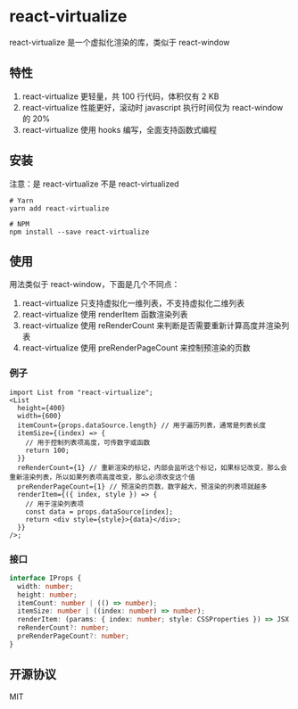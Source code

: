 # react-virtualize

react-virtualize 是一个虚拟化渲染的库，类似于 react-window

## 特性

1. react-virtualize 更轻量，共 100 行代码，体积仅有 2 KB
2. react-virtualize 性能更好，滚动时 javascript 执行时间仅为 react-window 的 20%
3. react-virtualize 使用 hooks 编写，全面支持函数式编程

## 安装

注意：是 react-virtualize 不是 react-virtualized

```
# Yarn
yarn add react-virtualize

# NPM
npm install --save react-virtualize
```

## 使用

用法类似于 react-window，下面是几个不同点：

1. react-virtualize 只支持虚拟化一维列表，不支持虚拟化二维列表
2. react-virtualize 使用 renderItem 函数渲染列表
3. react-virtualize 使用 reRenderCount 来判断是否需要重新计算高度并渲染列表
4. react-virtualize 使用 preRenderPageCount 来控制预渲染的页数

### 例子

```tsx
import List from "react-virtualize";
<List
  height={400}
  width={600}
  itemCount={props.dataSource.length} // 用于遍历列表，通常是列表长度
  itemSize={(index) => {
    // 用于控制列表项高度，可传数字或函数
    return 100;
  }}
  reRenderCount={1} // 重新渲染的标记，内部会监听这个标记，如果标记改变，那么会重新渲染列表，所以如果列表项高度改变，那么必须改变这个值
  preRenderPageCount={1} // 预渲染的页数，数字越大，预渲染的列表项就越多
  renderItem={({ index, style }) => {
    // 用于渲染列表项
    const data = props.dataSource[index];
    return <div style={style}>{data}</div>;
  }}
/>;
```

### 接口

```ts
interface IProps {
  width: number;
  height: number;
  itemCount: number | (() => number);
  itemSize: number | ((index: number) => number);
  renderItem: (params: { index: number; style: CSSProperties }) => JSX.Element;
  reRenderCount?: number;
  preRenderPageCount?: number;
}
```

## 开源协议

MIT
